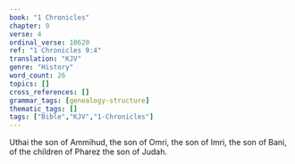 ```yaml
---
book: "1 Chronicles"
chapter: 9
verse: 4
ordinal_verse: 10620
ref: "1 Chronicles 9:4"
translation: "KJV"
genre: "History"
word_count: 26
topics: []
cross_references: []
grammar_tags: [genealogy-structure]
thematic_tags: []
tags: ["Bible","KJV","1-Chronicles"]
---
```

Uthai the son of Ammihud, the son of Omri, the son of Imri, the son of Bani, of the children of Pharez the son of Judah.
